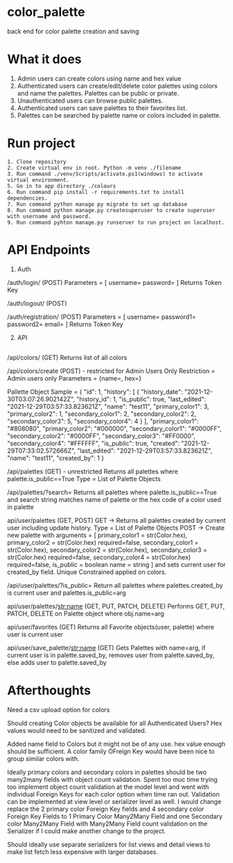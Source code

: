 # color_palette
back end for color palette creation and saving

# What it does
1. Admin users can create colors using name and hex value
2. Authenticated users can create/edit/delete color palettes using colors and name the palettes. Palettes can be public or private.
3. Unauthenticated users can browse public palettes.
4. Authenticated users can save palettes to their favorites list.
5. Palettes can be searched by palette name or colors included in palette.

# Run project
    1. Clone repository
    2. Create virtual env in root. Python -m venv ./filename
    3. Run command ./venv/Scripts/activate.ps1(windows) to activate virtual environment.
    5. Go in to app directory ./colours
    6. Run command pip install -r requirements.txt to install dependencies.
    7. Run command python manage py migrate to set up database 
    8. Run command python manage.py createsuperuser to create superuser with username and password.
    9. Run command pyhton manage.py runserver to run project on localhost.


# API Endpoints

1. Auth

/auth/login/ (POST)
Parameters = [
    username=<string>
    password=<string>
]
Returns Token Key

/auth/logout/ (POST)

/auth/registration/ (POST)
Parameters = [
    username=<string>
    password1=<string>
    password2=<string>
    email=<string>
]
Returns Token Key

2. API

##
/api/colors/ (GET)
Returns list of all colors

/api/colors/create (POST) - restricted for Admin Users Only
Restriction = Admin users only
Parameters = {name=<string>, hex=<string>}

Pallette Object Sample = 
    {
        "id": 1,
        "history": [
            {
                "history_date": "2021-12-30T03:07:26.902142Z",
                "history_id": 1,
                "is_public": true,
                "last_edited": "2021-12-29T03:57:33.823621Z",
                "name": "test11",
                "primary_color1": 3,
                "primary_color2": 1,
                "secondary_color1": 2,
                "secondary_color2": 2,
                "secondary_color3": 5,
                "secondary_color4": 4
            }
        ],
        "primary_color1": "#808080",
        "primary_color2": "#000000",
        "secondary_color1": "#0000FF",
        "secondary_color2": "#0000FF",
        "secondary_color3": "#FF0000",
        "secondary_color4": "#FFFFFF",
        "is_public": true,
        "created": "2021-12-29T07:33:02.572666Z",
        "last_edited": "2021-12-29T03:57:33.823621Z",
        "name": "test11",
        "created_by": 1
    }

/api/palettes (GET) - unrestricted
Returns all palettes where palette.is_public==True
Type = List of Palette Objects

/api/palettes/?search=<str>
Returns all palettes where palette.is_public==True and 
    search string matches name of palette or the hex code of a color used in palette

api/user/palettes (GET, POST)
GET -> Returns all palettes created by current user including update history.
Type = List of Palette Objects
POST -> Create new palette with arguments = [
    primary_color1 = str(Color.hex),
    primary_color2 = str(Color.hex) required=false,
    secondary_color1 = str(Color.hex),
    secondary_color2 = str(Color.hex),
    secondary_color3 = str(Color.hex) required=false, 
    secondary_color4 = str(Color.hex) required=false,
    is_public = boolean
    name = string
] and sets current user for created_by field. Unique Constrained applied on colors.

/api/user/palettes/?is_public=<boolean>
Return all palettes where palettes.created_by is current user and palettes.is_public=arg

api/user/palettes/<str:name> (GET, PUT, PATCH, DELETE)
Performs GET, PUT, PATCH, DELETE on Palette object where obj.name=arg

api/user/favorites (GET)
Returns all Favorite objects(user, palette) where user is current user

api/user/save_palette/<str:name> (GET)
Gets Palettes with name=arg, if current user is in palette.saved_by, removes user from palette.saved_by, else adds user to palette.saved_by


# Afterthoughts

Need a csv upload option for colors

Should creating Color objects be available for all Authenticated Users? Hex values would need to be sanitized and validated.

Added name field to Colors but it might not be of any use. hex value enough should be sufficient. A color family OFreign Key would have been nice to group similar colors with.

Ideally primary colors and secondary colors in palettes should be two many2many fields with object count validation. Spent too muc time trying too implement object count validation at the model level and went with individual Foreign Keys for each color option when time ran out. Validation can be implemented at view level or serializer level as well. I would change replace the 2 primary color Foreign Key fields and 4 secondary color Foreign Key Fields to 1 Primary Color Many2Many Field and one Secondary color Many2Many Field with Many2Many Field count validation on the Serializer if I could make another change to the project.

Should ideally use separate serializers for list views and detail views to make list fetch less expensive with larger databases.






